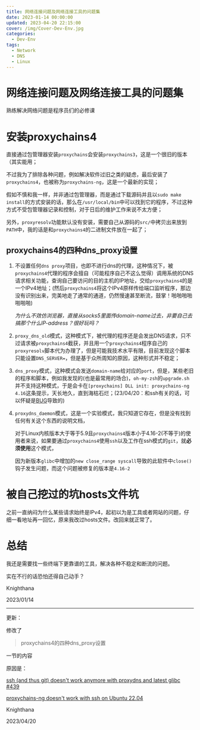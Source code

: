 ```yaml
---
title: 网络连接问题及网络连接工具的问题集
date: 2023-01-14 00:00:00
updated: 2023-04-20 22:15:00
cover: /img/Cover-Dev-Env.jpg
categories:
  - Dev-Env
tags: 
  - Network
  - DNS
  - Linux
---
```


# 网络连接问题及网络连接工具的问题集

熟练解决网络问题是程序员们的必修课

# 安装proxychains4

直接通过包管理器安装`proxychains`会安装`proxychains3`，这是一个很旧的版本（其实能用；

不过我为了排除各种问题，例如解决软件过旧之类的疑虑，最后安装了`proxychains4`，也被称为`proxychains-ng`，这是一个最新的实现；

假如不慎和我一样，并非通过包管理器，而是通过下载源码并且以`sudo make install`的方式安装的话，那么在`/usr/local/bin`中可以找到它的程序，不过这种方式不受包管理器记录和控制，对于日后的维护工作来说不太方便；

另外，`proxyresolv`功能默认没有安装，需要自己从源码的`src/`中拷贝出来放到`PATH`中，我的话是和`proxychains4`的二进制文件放在一起了；

## proxychains4的四种dns_proxy设置

1. 不设置任何`dns proxy`项目，也即不进行dns的代理，这种情况下，被`proxychains4`代理的程序会擅自（可能程序自己不这么觉得）调用系统的DNS请求相关功能，查询自己要访问的目的主机的IP地址，交给`proxychains4`的是一个IPv4地址；(然后`proxychains4`将这个IPv4原样传给端口监听程序，那边没有识别出来，完美地走了通常的通道，仍然慢速甚至断流，鼓掌！啪啪啪啪啪啪啪)
    
    *为什么不效仿浏览器，直接从socks5里面传domain-name过去，非要自己去搞那个什么IP-address？很好玩吗？*

2. `proxy_dns_old`模式，这种模式下，被代理的程序还是会发出DNS请求，只不过请求被`proxychains4`截获，并且用一个`proxychains4`程序自己的`proxyresolv`脚本代为办理了，但是可能我技术水平有限，目前发现这个脚本只能设置`DNS_SERVER=`，但是基于众所周知的原因，这种形式并不稳定；

3. `dns_proxy`模式，这种模式会发送`domain-name`给对应的`port`，但是，某些老旧的程序和脚本，例如我发现的(也是最常用的场合)，`oh-my-zsh`的`upgrade.sh`并不支持这种模式，于是会卡在`[proxychains] DLL init: proxychains-ng 4.16`这条提示，天长地久，直到海枯石烂；(23/04/20：和ssh有关的话，可以怀疑是[BUG](https://bugs.launchpad.net/ubuntu/+source/proxychains-ng/+bug/1974058)导致的)

4. `proxydns_daemon`模式，这是一个实验模式，我只知道它存在，但是没有找到任何有关这个东西的说明文档，

    对于Linux内核版本大于等于5.9且`proxychains4`版本小于4.16-2(不等于)的使用者来说，如果要通过`proxychains4`使用`ssh`以及工作在ssh模式的`git`，就**必须使用**这个模式，

    因为新版本`glibc`中增加的`new close_range syscall`导致的此软件中`close()`钩子发生问题，而这个问题被修复的版本是`4.16-2`

# 被自己挖过的坑hosts文件坑

之前一直纳闷为什么某些请求始终是IPv4，起初以为是工具或者网站的问题，仔细一看地址再一回忆，原来我改过hosts文件。改回来就正常了。

# 总结

我还是需要找一些终端下更靠谱的工具，解决各种不稳定和断流的问题。

实在不行的话恐怕还得自己动手？

Knighthana

2023/01/14

-------------------

更新：

修改了

> proxychains4的四种dns_proxy设置

一节的内容

原因是：

[ssh (and thus git) doesn't work anymore with proxydns and latest glibc #439](https://github.com/rofl0r/proxychains-ng/issues/439)

[proxychains-ng doesn't work with ssh on Ubuntu 22.04](https://bugs.launchpad.net/ubuntu/+source/proxychains-ng/+bug/1974058)

Knighthana

2023/04/20
